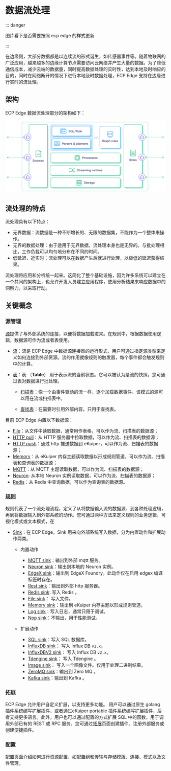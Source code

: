 # 数据流处理

::: danger

图片看下是否需要按照 ecp edge 的样式更新

:::

在边缘侧，大部分数据都是以连续流的形式诞生，如传感器事件等。随着物联网的广泛应用，越来越多的边缘计算节点需要访问云网络并产生大量的数据。为了降低通信成本，减少云端的数据量，同时提高数据处理的实时性，达到本地及时响应的目的，同时在网络断开的情况下进行本地及时数据处理，ECP Edge 支持在边缘进行实时的流处理。

## 架构

ECP Edge 数据流处理部分的架构如下：

![arch](./_assets/arch.png)

## 流处理的特点

流处理具有以下特点：

- 无界数据：流数据是一种不断增长的、无限的数据集，不能作为一个整体来操作。
- 无界的数据处理：由于适用于无界数据，流处理本身也是无界的。与批处理相比，工作负载可以均匀地分布在不同的时间。
- 低延迟、近实时：流处理可以在数据产生后就进行处理，以极低的延迟获得结果。

流处理将应用和分析统一起来。这简化了整个基础设施，因为许多系统可以建立在一个共同的架构上，也允许开发人员建立应用程序，使用分析结果来响应数据中的洞察力，以采取行动。

## 关键概念

### 源管理

[源](./source.md)提供了与外部系统的连接，以便将数据加载进来。在规则中，根据数据使用逻辑，数据源可作为流或者表使用。 

- [流](./stream.md)：流是 ECP Edge 中数据源连接器的运行形式，用户可通过指定源类型来定义如何连接到外部资源。流的作用就像规则的触发器，每个事件都会触发规则中的计算。

- [表](./tables.md)：表 （**Table**） 用于表示流的当前状态。它可以被认为是流的快照，您可通过表对数据进行批处理。

  - [扫描表](./scan.md)：像一个由事件驱动的流一样，逐个加载数据事件。该模式的源可以用在流或扫描表中。

  - [查找表](./lookup.md)：在需要时引用外部内容，只用于查找表。

目前 ECP Edge 内置以下数据源：

- [File](./file.md)：从文件中读取数据，通常用作表格，可以作为流、扫描表的数据源；
- [HTTP pull](./http_pull.md)：从 HTTP 服务器中拉取数据，可以作为流、扫描表的数据源；
- [HTTP push](./http_push.md)：通过 http 推送数据到 eKuiper，可以作为流、扫描表的数据源；
- [Memory](./memory.md)：从 eKuiper 内存主题读取数据以形成规则管道，可以作为流、扫描表和查询表的数据源；
- [MQTT](./mqtt.md)：从 MQTT 主题读取数据，可以作为流、扫描表的数据源；
- [Neuron](./neuron.md): 从本地 Neuron 实例读取数据，可以作为流、扫描表的数据源；
- [Redis](./redis.md)：从 Redis 中查询数据，可以作为查询表的数据源。

### [规则](./rules.md)

规则代表了一个流处理流程，定义了从将数据输入流的数据源、到各种处理逻辑，再到将数据输入到外部系统的动作。您可通过两种方法来定义规则的业务逻辑，可视化模式或文本模式，在

- [Sink](./sink/sink.md)：在 ECP Edge，Sink 用来向外部系统写入数据，分为内置动作和扩展动作两类。
  
  - 内置动作
    - [MQTT sink](./sink/mqtt.md)：输出到外部 mqtt 服务。
    - [Neuron sink](./sink/neuron.md)：输出到本地的 Neuron 实例。
    - [EdgeX sink](./sink/edgex.md)：输出到 EdgeX Foundry。此动作仅在启用 edgex 编译标签时存在。
    - [Rest sink](./sink/rest.md)：输出到外部 http 服务器。
    - [Redis sink](./sink/redis.md): 写入 Redis 。
    - [File sink](./sink/file.md)： 写入文件。
    - [Memory sink](./sink/memory.md)：输出到 eKuiper 内存主题以形成规则管道。
    - [Log sink](./sink/log.md)：写入日志，通常只用于调试。
    - [Nop sink](./sink/nop.md)：不输出，用于性能测试。
  
  
  - 扩展动作
    - [SQL sink](./sink/sql.md)：写入 SQL 数据库。
    - [InfluxDB sink](./sink/influx.md)： 写入 Influx DB `v1.x`。
    - [InfluxDBV2 sink](./sink/influx2.md)： 写入 Influx DB `v2.x`。
    - [Tdengine sink](./sink/tdengine.md)： 写入 Tdengine 。
    - [Image sink](./sink/image.md)： 写入一个图像文件。仅用于处理二进制结果。
    - [ZeroMQ sink](./sink/zmq.md)：输出到 Zero MQ 。
    - [Kafka sink](./sink/kafka.md)：输出到 Kafka 。

### 拓展

ECP Edge 允许用户自定义扩展，以支持更多功能。 用户可以通过原生 golang 插件系统编写扩展插件，或者通过eKuiper portable 插件系统编写扩展插件，后者支持更多语言。此外，用户也可以通过配置的方式扩展 SQL 中的函数，用于调用外部已有的 REST 或 RPC 服务。您可通过[拓展](./extension.md)页面创建插件、注册外部服务或创建便捷插件。

### 配置

[配置](./config.md)页面介绍如何进行资源配置，如配置组和传输与存储模版、连接、模式以及文件管理。

